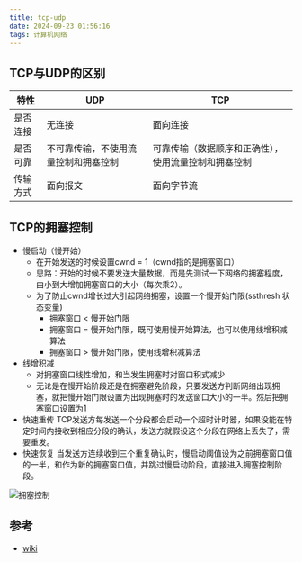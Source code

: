 ```yaml
---
title: tcp-udp
date: 2024-09-23 01:56:16
tags: 计算机网络
---
```


## TCP与UDP的区别
|  特性    |  UDP | TCP   |
|  ----   |  ----    | ----     |
|  是否连接  | 无连接    |  面向连接  |
|  是否可靠  | 不可靠传输，不使用流量控制和拥塞控制 |  可靠传输（数据顺序和正确性），使用流量控制和拥塞控制   |
|  传输方式 | 面向报文 | 面向字节流 |

## TCP的拥塞控制
- 慢启动（慢开始）
  - 在开始发送的时候设置cwnd = 1（cwnd指的是拥塞窗口）
  - 思路：开始的时候不要发送大量数据，而是先测试一下网络的拥塞程度，由小到大增加拥塞窗口的大小（每次乘2）。
  - 为了防止cwnd增长过大引起网络拥塞，设置一个慢开始门限(ssthresh 状态变量)
    - 拥塞窗口 < 慢开始门限
    - 拥塞窗口 = 慢开始门限，既可使用慢开始算法，也可以使用线增积减算法
    - 拥塞窗口 > 慢开始门限，使用线增积减算法
- 线增积减
  - 对拥塞窗口线性增加，和当发生拥塞时对窗口积式减少
  - 无论是在慢开始阶段还是在拥塞避免阶段，只要发送方判断网络出现拥塞，就把慢开始门限设置为出现拥塞时的发送窗口大小的一半。然后把拥塞窗口设置为1
- 快速重传
  TCP发送方每发送一个分段都会启动一个超时计时器，如果没能在特定时间内接收到相应分段的确认，发送方就假设这个分段在网络上丢失了，需要重发。
- 快速恢复
  当发送方连续收到三个重复确认时，慢启动阈值设为之前拥塞窗口值的一半，和作为新的拥塞窗口值，并跳过慢启动阶段，直接进入拥塞控制阶段。

![拥塞控制](congestion-control.jpeg)

## 参考
- [wiki](https://zh.wikipedia.org/wiki/TCP%E6%8B%A5%E5%A1%9E%E6%8E%A7%E5%88%B6)